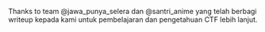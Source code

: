 Thanks to team @jawa_punya_selera dan @santri_anime yang telah berbagi writeup kepada kami untuk pembelajaran dan pengetahuan CTF lebih lanjut.
